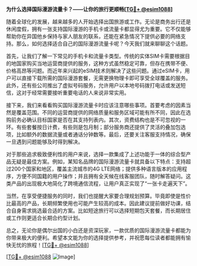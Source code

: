 **为什么选择国际漫游流量卡？——让你的旅行更顺畅[[TG💪+ @esim1088](https://t.me/s/esim1088)]**

随着全球化的发展，越来越多的人开始选择出国旅游或工作。无论是商务出行还是休闲度假，拥有一张支持国际漫游的手机卡或流量卡都显得尤为重要。它不仅能够帮助你在异国他乡保持与家人朋友的联系，还能在紧急情况下提供必要的网络支持。那么，如何选择适合自己的国际漫游流量卡呢？今天我们就来聊聊这个话题。

首先，让我们了解一下常见的手机卡和流量卡类型。传统的实体SIM卡需要根据目的地国家购买当地运营商提供的服务，这种方式虽然稳定可靠，但存在携带不便、价格高昂等问题。而近年来兴起的eSIM技术则解决了这些问题。通过eSIM卡，用户可以直接下载所需的国际漫游套餐，无需更换物理卡即可享受全球覆盖的服务。此外，还有些公司推出了虚拟号码服务，允许用户以本地号码拨打电话或发送短信，这对于经常需要接听重要电话的人来说非常实用。

接下来，我们来看看购买国际漫游流量卡时应该注意哪些事项。首要考虑的因素当然是覆盖范围。不同的运营商提供的网络质量和服务区域可能有所不同，因此在选购前务必确认目标国家是否在其支持列表内。其次，资费结构也是不可忽视的一环。有些套餐按日计费，有些则是包月制；部分服务商还提供了灵活的叠加包选项，比如额外的数据流量或者通话分钟数等。最后，还要关注客服支持情况，确保一旦遇到问题能够及时得到解决。

对于那些追求极致便利性的用户来说，选择一款集成了上述功能于一体的综合型产品无疑是最佳方案。例如，某知名品牌的国际漫游流量卡就具备以下特点：支持超过200个国家和地区，覆盖主流城市的4G LTE网络；提供多种语言版本的应用程序，方便不同国籍的用户操作；并且拥有全天候在线客服团队，随时解答疑问。这类产品的出现极大地简化了跨境通信流程，让用户真正实现了“一张卡走遍天下”。

当然，在享受便捷服务的同时，我们也提醒大家要合理规划预算。毕竟即使是性价比最高的产品，长期频繁使用也可能产生较高的成本。因此建议提前做好功课，结合自身需求挑选最合适的方案。比如短途旅行可以选择短期包天套餐，而长期居住或工作则更适合长期合约型计划。

总之，无论你是偶尔出国的小白还是资深玩家，一款优质的国际漫游流量卡都能为你带来极大的便利。希望本文能为你的选择提供参考，并祝愿每位读者都能拥有愉快无忧的旅程！[[TG💪+ @esim1088](https://t.me/s/esim1088)]

[[TG💪+ @esim1088](https://t.me/s/esim1088) ![Image](https://i.postimg.cc/4NQfJmqS/Snipaste-2025-05-13-00-14-12.png)]